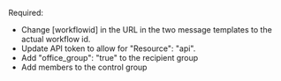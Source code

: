 Required:

<ul>
  <li>Change [workflowid] in the URL in the two message templates to the actual workflow id.</li>
  <li>Update API token to allow for "Resource": "api".</li>
  <li>Add "office_group": "true" to the recipient group</li>
  <li>Add members to the control group</li>
</ul>
